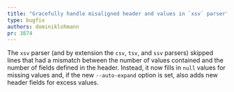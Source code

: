 ```yaml
---
title: "Gracefully handle misaligned header and values in `xsv` parser"
type: bugfix
authors: dominiklohmann
pr: 3874
---
```


The `xsv` parser (and by extension the `csv`, `tsv`, and `ssv` parsers) skipped
 lines that had a mismatch between the number of values contained and the number
 of fields defined in the header. Instead, it now fills in `null` values for
 missing values and, if the new `--auto-expand` option is set, also adds new
 header fields for excess values.
